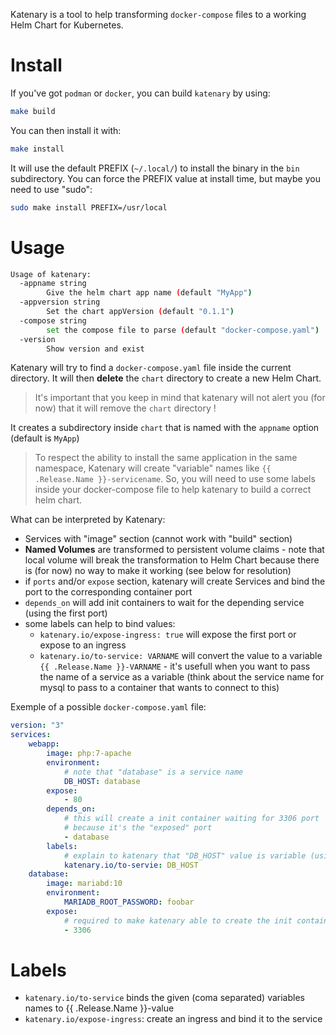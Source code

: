 Katenary is a tool to help transforming `docker-compose` files to a working Helm Chart for Kubernetes.


# Install

If you've got `podman` or `docker`, you can build `katenary` by using:

```bash
make build
```

You can then install it with:
```bash
make install
```

It will use the default PREFIX (`~/.local/`) to install the binary in the `bin` subdirectory. You can force the PREFIX value at install time, but maybe you need to use "sudo":

```bash
sudo make install PREFIX=/usr/local
```


# Usage

```bash
Usage of katenary:
  -appname string
    	Give the helm chart app name (default "MyApp")
  -appversion string
    	Set the chart appVersion (default "0.1.1")
  -compose string
    	set the compose file to parse (default "docker-compose.yaml")
  -version
    	Show version and exist
```

Katenary will try to find a `docker-compose.yaml` file inside the current directory. It will then **delete** the `chart` directory to create a new Helm Chart.

> It's important that you keep in mind that katenary will not alert you (for now) that it will remove the `chart` directory !

It creates a subdirectory inside `chart` that is named with the `appname` option (default is `MyApp`)

> To respect the ability to install the same application in the same namespace, Katenary will create "variable" names like `{{ .Release.Name }}-servicename`. So, you will need to use some labels inside your docker-compose file to help katenary to build a correct helm chart.

What can be interpreted by Katenary:

- Services with "image" section (cannot work with "build" section)
- **Named Volumes** are transformed to persistent volume claims - note that local volume will break the transformation to Helm Chart because there is (for now) no way to make it working (see below for resolution)
- if `ports` and/or `expose` section, katenary will create Services and bind the port to the corresponding container port
- `depends_on` will add init containers to wait for the depending service (using the first port)
- some labels can help to bind values:
    - `katenary.io/expose-ingress: true` will expose the first port or expose to an ingress
    - `katenary.io/to-service: VARNAME` will convert the value to a variable `{{ .Release.Name }}-VARNAME` - it's usefull when you want to pass the name of a service as a variable (think about the service name for mysql to pass to a container that wants to connect to this)

Exemple of a possible `docker-compose.yaml` file:

```yaml
version: "3"
services:
    webapp:
        image: php:7-apache
        environment:
            # note that "database" is a service name
            DB_HOST: database
        expose:
            - 80
        depends_on:
            # this will create a init container waiting for 3306 port
            # because it's the "exposed" port
            - database
        labels:
            # explain to katenary that "DB_HOST" value is variable (using release name)
            katenary.io/to-servie: DB_HOST
    database:
        image: mariabd:10
        environment:
            MARIADB_ROOT_PASSWORD: foobar
        expose:
            # required to make katenary able to create the init container
            - 3306
```

# Labels

- `katenary.io/to-service` binds the given (coma separated) variables names  to {{ .Release.Name }}-value
- `katenary.io/expose-ingress`: create an ingress and bind it to the service
